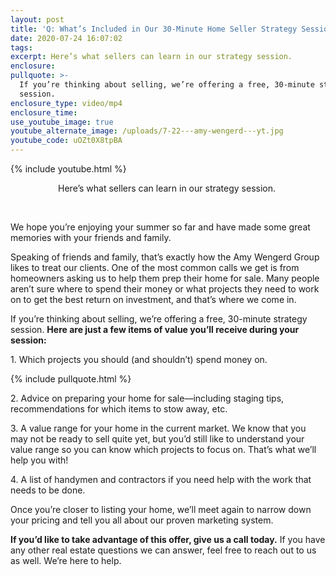 ```yaml
---
layout: post
title: 'Q: What’s Included in Our 30-Minute Home Seller Strategy Session?'
date: 2020-07-24 16:07:02
tags:
excerpt: Here’s what sellers can learn in our strategy session.
enclosure:
pullquote: >-
  If you’re thinking about selling, we’re offering a free, 30-minute strategy
  session.
enclosure_type: video/mp4
enclosure_time:
use_youtube_image: true
youtube_alternate_image: /uploads/7-22---amy-wengerd---yt.jpg
youtube_code: uOZt0X8tpBA
---
```


{% include youtube.html %}

<center>Here&rsquo;s what sellers can learn in our strategy session.&nbsp;</center>

&nbsp;

We hope you’re enjoying your summer so far and have made some great memories with your friends and family.&nbsp;

Speaking of friends and family, that’s exactly how the Amy Wengerd Group likes to treat our clients. One of the most common calls we get is from homeowners asking us to help them prep their home for sale. Many people aren’t sure where to spend their money or what projects they need to work on to get the best return on investment, and that’s where we come in.&nbsp;

If you’re thinking about selling, we’re offering a free, 30-minute strategy session. **Here are just a few items of value you’ll receive during your session:**

1\. Which projects you should (and shouldn’t) spend money on.

{% include pullquote.html %}

2\. Advice on preparing your home for sale—including staging tips, recommendations for which items to stow away, etc.&nbsp;

3\. A value range for your home in the current market. We know that you may not be ready to sell quite yet, but you’d still like to understand your value range so you can know which projects to focus on. That’s what we’ll help you with\!

4\. A list of handymen and contractors if you need help with the work that needs to be done.&nbsp;

Once you’re closer to listing your home, we’ll meet again to narrow down your pricing and tell you all about our proven marketing system.&nbsp;

**If you’d like to take advantage of this offer, give us a call today.** If you have any other real estate questions we can answer, feel free to reach out to us as well. We’re here to help.